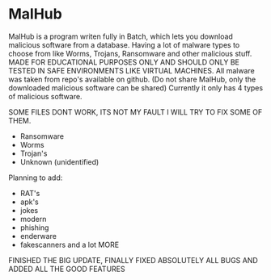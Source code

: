 # MalHub
MalHub is a program writen fully in Batch, which lets you download malicious software from a database. Having a lot of malware types to choose from like Worms, Trojans, Ransomware and other malicious stuff. MADE FOR EDUCATIONAL PURPOSES ONLY AND SHOULD ONLY BE TESTED IN SAFE ENVIRONMENTS LIKE VIRTUAL MACHINES. All malware was taken from repo's available on github. (Do not share MalHub, only the downloaded malicious software can be shared)
Currently it only has 4 types of malicious software.

SOME FILES DONT WORK, ITS NOT MY FAULT I WILL TRY TO FIX SOME OF THEM.
- Ransomware
- Worms
- Trojan's
- Unknown (unidentified)

Planning to add:
- RAT's
- apk's
- jokes
- modern
- phishing
- enderware
- fakescanners
 and a lot MORE


FINISHED THE BIG UPDATE, FINALLY FIXED ABSOLUTELY ALL BUGS AND ADDED ALL THE GOOD FEATURES
